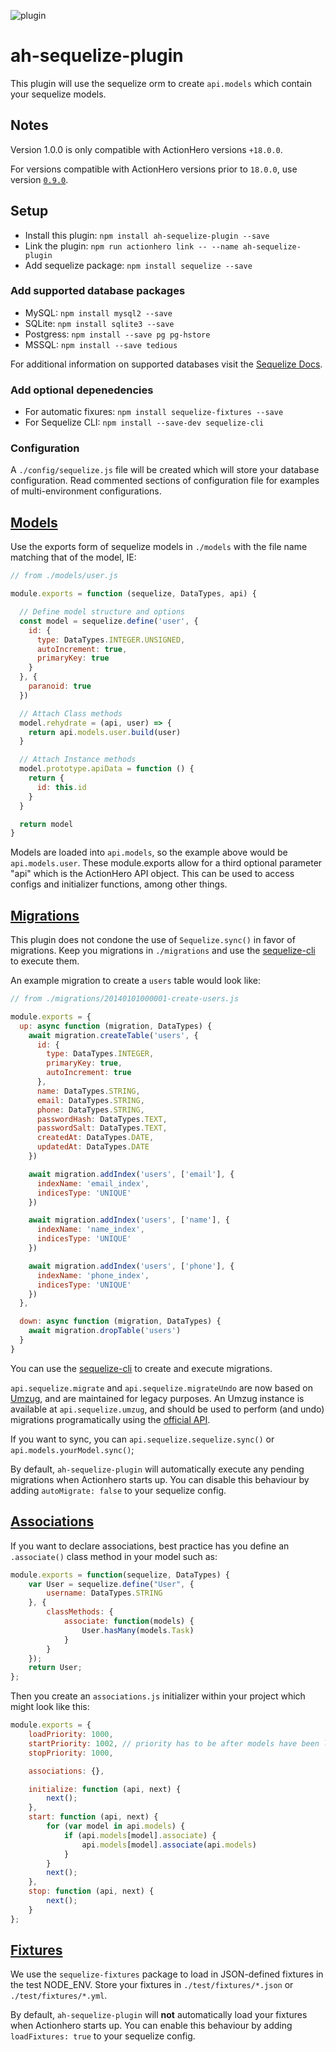 ![plugin](https://i.imgur.com/nd1btLt.png)
# ah-sequelize-plugin

This plugin will use the sequelize orm to create `api.models` which contain your sequelize models.

## Notes
Version 1.0.0 is only compatible with ActionHero versions `+18.0.0`.

For versions compatible with ActionHero versions prior to `18.0.0`, use version [`0.9.0`](https://github.com/actionhero/ah-sequelize-plugin/releases/tag/v0.9.0).

## Setup

- Install this plugin: `npm install ah-sequelize-plugin --save`
- Link the plugin: `npm run actionhero link -- --name ah-sequelize-plugin`
- Add sequelize package: `npm install sequelize --save`

### Add supported database packages
- MySQL: `npm install mysql2 --save`
- SQLite: `npm install sqlite3 --save`
- Postgress: `npm install --save pg pg-hstore`
- MSSQL: `npm install --save tedious`

For additional information on supported databases visit the [Sequelize Docs](http://docs.sequelizejs.com/manual/installation/getting-started]).

### Add optional depenedencies
- For automatic fixures: `npm install sequelize-fixtures --save`
- For Sequelize CLI: `npm install --save-dev sequelize-cli`

### Configuration

A `./config/sequelize.js` file will be created which will store your database configuration.  Read commented sections of configuration file for examples of multi-environment configurations.

## [Models](http://docs.sequelizejs.com/en/latest/api/models)

Use the exports form of sequelize models in `./models` with the file name matching that of the model, IE:

```javascript
// from ./models/user.js

module.exports = function (sequelize, DataTypes, api) {

  // Define model structure and options
  const model = sequelize.define('user', {
    id: {
      type: DataTypes.INTEGER.UNSIGNED,
      autoIncrement: true,
      primaryKey: true
    }
  }, {
    paranoid: true
  })

  // Attach Class methods
  model.rehydrate = (api, user) => {
    return api.models.user.build(user)
  }

  // Attach Instance methods
  model.prototype.apiData = function () {
    return {
      id: this.id
    }
  }

  return model
}
```

Models are loaded into `api.models`, so the example above would be `api.models.user`. These module.exports allow for a third optional parameter "api" which is the ActionHero API object. This can be used to access configs and initializer functions, among other things.

## [Migrations](http://docs.sequelizejs.com/en/latest/api/migrations)

This plugin does not condone the use of `Sequelize.sync()` in favor of migrations.  Keep you migrations in `./migrations` and use the [sequelize-cli](https://github.com/sequelize/cli) to execute them.

An example migration to create a `users` table would look like:
```javascript
// from ./migrations/20140101000001-create-users.js

module.exports = {
  up: async function (migration, DataTypes) {
    await migration.createTable('users', {
      id: {
        type: DataTypes.INTEGER,
        primaryKey: true,
        autoIncrement: true
      },
      name: DataTypes.STRING,
      email: DataTypes.STRING,
      phone: DataTypes.STRING,
      passwordHash: DataTypes.TEXT,
      passwordSalt: DataTypes.TEXT,
      createdAt: DataTypes.DATE,
      updatedAt: DataTypes.DATE
    })

    await migration.addIndex('users', ['email'], {
      indexName: 'email_index',
      indicesType: 'UNIQUE'
    })

    await migration.addIndex('users', ['name'], {
      indexName: 'name_index',
      indicesType: 'UNIQUE'
    })

    await migration.addIndex('users', ['phone'], {
      indexName: 'phone_index',
      indicesType: 'UNIQUE'
    })
  },

  down: async function (migration, DataTypes) {
    await migration.dropTable('users')
  }
}
```

You can use the [sequelize-cli](http://docs.sequelizejs.com/en/latest/docs/migrations/) to create and execute migrations.

`api.sequelize.migrate` and `api.sequelize.migrateUndo` are now based on [Umzug](https://github.com/sequelize/umzug), and are maintained for legacy purposes.
An Umzug instance is available at `api.sequelize.umzug`, and should be used to perform (and undo) migrations programatically using the [official API](https://github.com/sequelize/umzug#api).

If you want to sync, you can `api.sequelize.sequelize.sync()` or `api.models.yourModel.sync()`;

By default, `ah-sequelize-plugin` will automatically execute any pending migrations when Actionhero starts up. You can disable this behaviour by adding `autoMigrate: false` to your sequelize config.

## [Associations](http://docs.sequelizejs.com/en/latest/api/associations)

If you want to declare associations, best practice has you define an `.associate()` class method in your model such as:

```javascript
module.exports = function(sequelize, DataTypes) {
    var User = sequelize.define("User", {
        username: DataTypes.STRING
    }, {
        classMethods: {
            associate: function(models) {
                User.hasMany(models.Task)
            }
        }
    });
    return User;
};
```

Then you create an `associations.js` initializer within your project which might look like this:

```javascript
module.exports = {
    loadPriority: 1000,
    startPriority: 1002, // priority has to be after models have been loaded
    stopPriority: 1000,

    associations: {},

    initialize: function (api, next) {
        next();
    },
    start: function (api, next) {
	    for (var model in api.models) {
            if (api.models[model].associate) {
                api.models[model].associate(api.models)
            }
        }
        next();
    },
    stop: function (api, next) {
        next();
    }
};
```

## [Fixtures](https://github.com/domasx2/sequelize-fixtures)

We use the `sequelize-fixtures` package to load in JSON-defined fixtures in the test NODE\_ENV.  Store your fixtures in `./test/fixtures/*.json` or `./test/fixtures/*.yml`.

By default, `ah-sequelize-plugin` will **not** automatically load your fixtures when Actionhero starts up. You can enable this behaviour by adding `loadFixtures: true` to your sequelize config.
